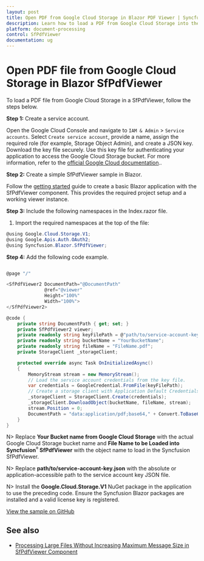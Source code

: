 ```yaml
---
layout: post
title: Open PDF from Google Cloud Storage in Blazor PDF Viewer | Syncfusion
description: Learn how to load a PDF from Google Cloud Storage into the Syncfusion Blazor SfPdfViewer. Includes required setup, permissions, and sample code.
platform: document-processing
control: SfPdfViewer
documentation: ug
---
```


# Open PDF file from Google Cloud Storage in Blazor SfPdfViewer

To load a PDF file from Google Cloud Storage in a SfPdfViewer, follow the steps below.

**Step 1:** Create a service account.

Open the Google Cloud Console and navigate to `IAM & Admin` > `Service accounts`. Select `Create service account`, provide a name, assign the required role (for example, Storage Object Admin), and create a JSON key. Download the key file securely. Use this key file for authenticating your application to access the Google Cloud Storage bucket. For more information, refer to the [official Google Cloud documentation](https://cloud.google.com/iam/docs/service-accounts-create)..

**Step 2:** Create a simple SfPdfViewer sample in Blazor.

Follow the [getting started](https://help.syncfusion.com/document-processing/pdf/pdf-viewer/blazor/getting-started/web-app) guide to create a basic Blazor application with the SfPdfViewer component. This provides the required project setup and a working viewer instance.

**Step 3:** Include the following namespaces in the Index.razor file.

1. Import the required namespaces at the top of the file:

```csharp
@using Google.Cloud.Storage.V1;
@using Google.Apis.Auth.OAuth2;
@using Syncfusion.Blazor.SfPdfViewer;
```

**Step 4:** Add the following code example.

```csharp

@page "/"

<SfPdfViewer2 DocumentPath="@DocumentPath"
              @ref="@viewer"
              Height="100%"
              Width="100%">
</SfPdfViewer2>

@code {
    private string DocumentPath { get; set; }
    private SfPdfViewer2 viewer;
    private readonly string keyFilePath = @"path/to/service-account-key.json";
    private readonly string bucketName = "YourBucketName";
    private readonly string fileName = "FileName.pdf";
    private StorageClient _storageClient;

    protected override async Task OnInitializedAsync()
    {
        MemoryStream stream = new MemoryStream();
        // Load the service account credentials from the key file.
        var credentials = GoogleCredential.FromFile(keyFilePath);
        // Create a storage client with Application Default Credentials
        _storageClient = StorageClient.Create(credentials);
        _storageClient.DownloadObject(bucketName, fileName, stream);
        stream.Position = 0;
        DocumentPath = "data:application/pdf;base64," + Convert.ToBase64String(stream.ToArray());
    }
}
```

N> Replace **Your Bucket name from Google Cloud Storage** with the actual Google Cloud Storage bucket name and **File Name to be Loaded into Syncfusion<sup style="font-size:70%">&reg;</sup> SfPdfViewer** with the object name to load in the Syncfusion SfPdfViewer.

N> Replace **path/to/service-account-key.json** with the absolute or application-accessible path to the service account key JSON file.

N> Install the **Google.Cloud.Storage.V1** NuGet package in the application to use the preceding code. Ensure the Syncfusion Blazor packages are installed and a valid license key is registered.

[View the sample on GitHub](https://github.com/SyncfusionExamples/blazor-pdf-viewer-examples/tree/master/Load%20and%20Save/Open%20and%20Save%20from%20GCS)

## See also

* [Processing Large Files Without Increasing Maximum Message Size in SfPdfViewer Component](../faqs/how-to-processing-large-files-without-increasing-maximum-message-size)